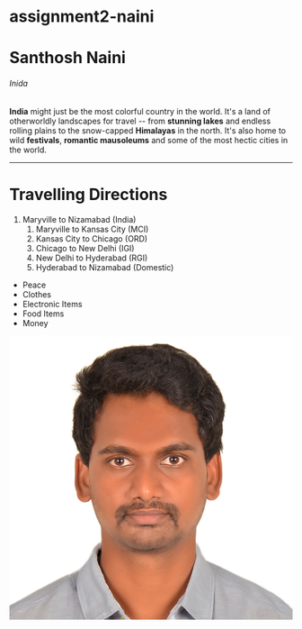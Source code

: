 # assignment2-naini

# Santhosh Naini

###### Inida

**India** might just be the most colorful country in the world. It's a land of otherworldly landscapes for travel -- from **stunning lakes** and endless rolling plains to the snow-capped **Himalayas** in the north. It's also home to wild **festivals**, **romantic mausoleums** and some of the most hectic cities in the world.

---

# Travelling Directions
1. Maryville to Nizamabad (India)
    1. Maryville to Kansas City (MCI)
    2. Kansas City to Chicago (ORD)
    3. Chicago to New Delhi (IGI)
    4. New Delhi to Hyderabad (RGI)
    5. Hyderabad to Nizamabad (Domestic)

- Peace
- Clothes
- Electronic Items
- Food Items
- Money

![Santhosh Naini](https://github.com/NWMSU-SN/assignment2-naini/blob/main/naini.jpg)